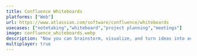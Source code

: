 ```yaml
---
title: Confluence Whiteboards
platforms: ["Web"]
url: https://www.atlassian.com/software/confluence/whiteboards
usecases: ["notetaking","whiteboard","project planning","meetings"]
image: confluence_whiteboards.webp
description: "Now you can brainstorm, visualize, and turn ideas into action – without ever leaving Confluence."
multiplayer: true
---
```

